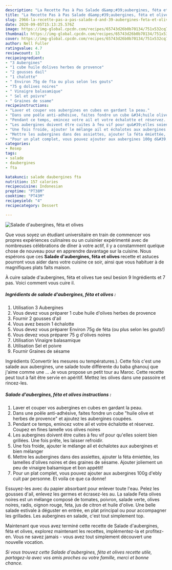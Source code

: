 ```yaml
---
description: "La Recette Pas à Pas Salade d&amp;#39;aubergines, féta et olives"
title: "La Recette Pas à Pas Salade d&amp;#39;aubergines, féta et olives"
slug: 2966-la-recette-pas-a-pas-salade-d-and-39-aubergines-feta-et-olives
date: 2020-09-05T15:13:25.576Z
image: https://img-global.cpcdn.com/recipes/65743d26b0b70134/751x532cq70/salade-daubergines-feta-et-olives-photo-principale-de-la-recette.jpg
thumbnail: https://img-global.cpcdn.com/recipes/65743d26b0b70134/751x532cq70/salade-daubergines-feta-et-olives-photo-principale-de-la-recette.jpg
cover: https://img-global.cpcdn.com/recipes/65743d26b0b70134/751x532cq70/salade-daubergines-feta-et-olives-photo-principale-de-la-recette.jpg
author: Nell Fuller
ratingvalue: 4.7
reviewcount: 13
recipeingredient:
- "3 Aubergines"
- "1 cube huile dolives herbes de provence"
- "2 gousses dail"
- "1 chalotte"
- " Environ 75g de fta ou plus selon les gouts"
- "75 g dolives noires"
- " Vinaigre balasamique"
- " Sel et poivre"
- " Graines de ssame"
recipeinstructions:
- "Laver et couper vos aubergines en cubes en gardant la peau."
- "Dans une poêle anti-adhésive, faites fondre un cube &#34;huile olive et herbes de provence&#34; et ajoutez les aubergines coupées."
- "Pendant ce temps, emincez votre ail et votre échalotte et réservez. Coupez en fines lamelle vos olives noires"
- "Les aubergines doivent être cuites à feu vif pour qu&#39;elles soient bien grillées. Une fois prête, les laisser refroidir."
- "Une fois froide, ajouter le mélange ail et échalotes aux aubergines et bien mélanger"
- "Mettre les aubergines dans des assiettes, ajouter la féta émiettée, les lamelles d&#39;olives noires et des graines de sésame. Ajouter joliement un peu de vinaigre balsamique et bon appétit!"
- "Pour un plat complet, vous pouvez ajouter aux aubergines 100g d&#39;ebly cuit par personne. Et voila ce que ca donne!"
categories:
- Resep
tags:
- salade
- daubergines
- fta

katakunci: salade daubergines fta 
nutrition: 157 calories
recipecuisine: Indonesian
preptime: "PT38M"
cooktime: "PT43M"
recipeyield: "4"
recipecategory: Dessert

---
```



![Salade d&#39;aubergines, féta et olives](https://img-global.cpcdn.com/recipes/65743d26b0b70134/751x532cq70/salade-daubergines-feta-et-olives-photo-principale-de-la-recette.jpg)

Que vous soyez un étudiant universitaire en train de commencer vos propres expériences culinaires ou un cuisinier expérimenté avec de nombreuses célébrations de dîner à votre actif, il y a constamment quelque chose de nouveau pour en apprendre davantage sur la cuisine. Nous espérons que ces <strong> Salade d&#39;aubergines, féta et olives </strong> recette et astuces pourront vous aider dans votre cuisine ce soir, ainsi que vous habituer à de magnifiques plats faits maison.

<!--inarticleads1-->

À cuire salade d&#39;aubergines, féta et olives tue seul besion 9 Ingrédients et 7 pas. Voici comment vous cuire il.

##### Ingrédients de salade d&#39;aubergines, féta et olives :

1. Utilisation 3 Aubergines
1. Vous devez vous préparer 1 cube huile d&#39;olives herbes de provence
1. Fournir 2 gousses d&#39;ail
1. Vous avez besoin 1 échalotte
1. Vous devez vous préparer  Environ 75g de féta (ou plus selon les gouts!)
1. Vous devez vous préparer 75 g d&#39;olives noires
1. Utilisation  Vinaigre balasamique
1. Utilisation  Sel et poivre
1. Fournir  Graines de sésame


Ingrédients (Convertir les mesures ou températures.). Cette fois c&#39;est une salade aux aubergines, une salade toute différente du baba ghanouj que j&#39;aime comme une … Je vous propose un petit tour au Maroc. Cette recette peut tout à fait être servie en apéritif. Mettez les olives dans une passoire et rincez-les. 

<!--inarticleads2-->

##### Salade d&#39;aubergines, féta et olives instructions :

1. Laver et couper vos aubergines en cubes en gardant la peau.
1. Dans une poêle anti-adhésive, faites fondre un cube &#34;huile olive et herbes de provence&#34; et ajoutez les aubergines coupées.
1. Pendant ce temps, emincez votre ail et votre échalotte et réservez. Coupez en fines lamelle vos olives noires
1. Les aubergines doivent être cuites à feu vif pour qu&#39;elles soient bien grillées. Une fois prête, les laisser refroidir.
1. Une fois froide, ajouter le mélange ail et échalotes aux aubergines et bien mélanger
1. Mettre les aubergines dans des assiettes, ajouter la féta émiettée, les lamelles d&#39;olives noires et des graines de sésame. Ajouter joliement un peu de vinaigre balsamique et bon appétit!
1. Pour un plat complet, vous pouvez ajouter aux aubergines 100g d&#39;ebly cuit par personne. Et voila ce que ca donne!


Essuyez-les avec du papier absorbant pour enlever toute l&#39;eau. Pelez les gousses d&#39;ail, enlevez les germes et écrasez-les au. La salade Feta olives noires est un mélange composé de tomates, poivron, salade verte, olives noires, radis, oignon rouge, feta, jus de citron et huile d&#39;olive. Une belle salade estivale à déguster en entrée, en plat principal ou pour accompagner les grillades. Les aubergines en salade, c&#39;est tout simplement top. 

<!--inarticleads1-->

<p>
Maintenant que vous avez terminé cette recette de Salade d&#39;aubergines, féta et olives, explorez maintenant les recettes, implémentez-la et profitez-en. Vous ne savez jamais - vous avez tout simplement découvert une nouvelle vocation.
</p>

<p>
<i>Si vous trouvez cette Salade d&#39;aubergines, féta et olives recette utile, partagez-la avec vos amis proches ou votre famille, merci et bonne chance.</i>
</p>
